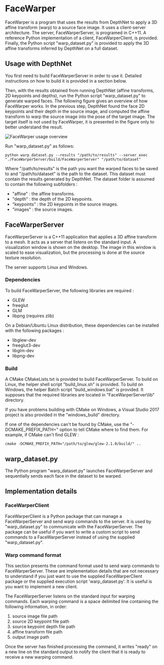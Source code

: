 # FaceWarper

FaceWarper is a program that uses the results from DepthNet to apply a 3D affine transform (warp) to a source face image. It uses a client-server architecture. The server, FaceWarperServer, is programed in C++11. A reference Python implementation of a client, FaceWarperClient, is provided. Finally, the Python script "warp_dataset.py" is provided to apply the 3D affine transforms inferred by DepthNet on a full dataset.

## Usage with DepthNet
You first need to build FaceWarperServer in order to use it. Detailed instructions on how to build it is provided in a section below.

Then, with the results obtained from running DepthNet (affine transforms, 2D keypoints and depths), run the Python script "warp_dataset.py" to generate warped faces. The following figure gives an overview of how FaceWarper works. In the previous step, DepthNet found the face 2D keypoints and their depth in the source image, and computed the affine transform to warp the source image into the pose of the target image. The target itself is not used by FaceWarper, it is presented in the figure only to better understand the result.

![FaceWarper usage overview](https://user-images.githubusercontent.com/627828/47393012-5450af80-d6ec-11e8-9fdf-58b37eb8749a.png)

Run "warp_dataset.py" as follows:

```
python warp_dataset.py --results "/path/to/results" --server_exec "./FaceWarperServer/build/FaceWarperServer" "/path/to/dataset"
```
Where "/path/to/results" is the path you want the warped faces to be saved to and "/path/to/dataset" is the path to the dataset. This dataset must contain the results generated by DepthNet. The dataset folder is assumed to contain the following subfolders :
- "affine" : the affine transforms.
- "depth"  : the depth of the 2D keypoints.
- "keypoints" : the 2D keypoints in the source images.
- "images" : the source images.

## FaceWarperServer
FaceWarperServer is a C++11 application that applies a 3D affine transform to a mesh. It acts as a server that listens on the standard input. A visualization window is shown on the desktop. The image in this window is scaled to ease visualization, but the processing is done at the source texture resolution.

The server supports Linux and Windows.

### Dependencies
To build FaceWarperServer, the following libraries are required :
- GLEW
- freeglut
- GLM
- libpng (requires zlib)

On a Debian/Ubuntu Linux distribution, these dependencies can be installed with the following packages :
- libglew-dev
- freeglut3-dev
- libglm-dev
- libpng-dev

### Build
A CMake CMakeLists.txt is provided to build FaceWarperServer. To build on Linux, the helper shell script "build_linux.sh" is provided. To build on Windows, the helper Batch script "build_windows.bat" is provided. It supposes that the required libraries are located in "FaceWarperServer\lib" directory.

If you have problems building with CMake on Windows, a Visual Studio 2017 project is also provided in the "windows_build" directory.

If one of the dependencies can't be found by CMake, use the "-DCMAKE_PREFIX_PATH=" option to tell CMake where to find them. For example, if CMake can't find GLEW :
```
cmake -DCMAKE_PREFIX_PATH="/path/to/glew/glew-2.1.0/build/" ..
```

## warp_dataset.py
The Python program "warp_dataset.py" launches FaceWarperServer and sequentially sends each face in the dataset to be warped.

## Implementation details

### FaceWarperClient
FaceWarperClient is a Python package that can manage a FaceWarperServer and send warp commands to the server. It is used by "warp_dataset.py" to communicate with the FaceWarperServer. The package can be useful if you want to write a custom script to send commands to a FaceWarperServer instead of using the supplied "warp_dataset.py".

### Warp command format
This section presents the command format used to send warp commands to FaceWarperServer. These are implementation details that are not necessary to understand if you just want to use the supplied FaceWarperClient package or the supplied execution script 'warp_dataset.py'. It is useful is you want to implement a new client.

The FaceWarperServer listens on the standard input for warping commands. Each warping command is a space delimited line containing the following information, in order:

1. source image file path
2. source 2D keypoint file path
3. source keypoint depth file path
4. affine transform file path
5. output image path

Once the server has finished processing the command, it writes "ready" on a new line on the standard output to notify the client that it is ready to receive a new warping command.
